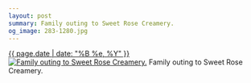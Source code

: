 ```yaml
---
layout: post
summary: Family outing to Sweet Rose Creamery.
og_image: 283-1280.jpg
---
```


<p>
  <time><a href="/283">{{ page.date | date: "%B %e, %Y" }}</a></time>
  <a href="/283"><img src="{{ site.assets_url }}/283-640.jpg" srcset="{{ site.assets_url }}/283-1280.jpg 1280w, {{ site.assets_url }}/283-960.jpg 960w, {{ site.assets_url }}/283-640.jpg 640w, {{ site.assets_url }}/283-320.jpg 320w" sizes="(min-width: 700px) 50vw, calc(100vw - 2rem)" alt="Family outing to Sweet Rose Creamery." /></a>
  <span>Family outing to Sweet Rose Creamery.</span>
</p>
